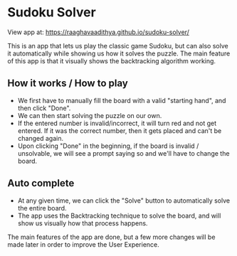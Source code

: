 # Sudoku Solver

View app at: https://raaghavaadithya.github.io/sudoku-solver/

This is an app that lets us play the classic game Sudoku, but can also solve it automatically while showing us how it solves the puzzle. The main feature of this app is that it visually shows the backtracking algorithm working.

## How it works / How to play
* We first have to manually fill the board with a valid "starting hand", and then click "Done".
* We can then start solving the puzzle on our own.
* If the entered number is invalid/incorrect, it will turn red and not get entered. If it was the correct number, then it gets placed and can't be changed again.
* Upon clicking "Done" in the beginning, if the board is invalid / unsolvable, we will see a prompt saying so and we'll have to change the board.

## Auto complete
* At any given time, we can click the "Solve" button to automatically solve the entire board.
* The app uses the Backtracking technique to solve the board, and will show us visually how that process happens.

The main features of the app are done, but a few more changes will be made later in order to improve the User Experience.
